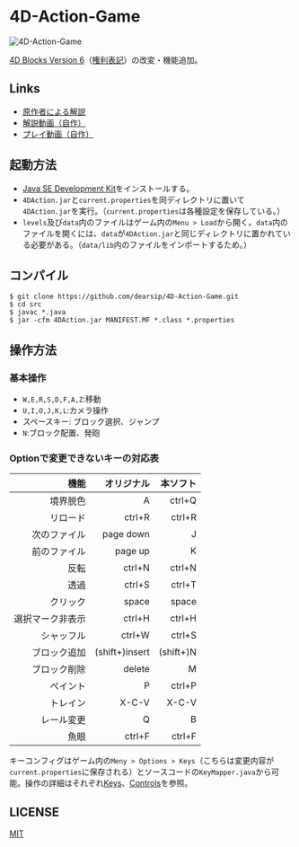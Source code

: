 # 4D-Action-Game

![4D-Action-Game](https://gyazo.com/2d3cec1396f93f7429b9649d9aef2899.png)

[4D Blocks Version 6](http://www.urticator.net/blocks/v6/index.html)（[権利表記](http://www.urticator.net/essay/3/373.html)）の改変・機能追加。

## Links
- [原作者による解説](http://www.urticator.net/maze/)
- [解説動画（自作）](https://www.nicovideo.jp/watch/sm31889569)
- [プレイ動画（自作）](https://www.nicovideo.jp/watch/sm33133173)

## 起動方法
- [Java SE Development Kit](https://www.oracle.com/technetwork/java/javase/downloads/index.html)をインストールする。
- `4DAction.jar`と`current.properties`を同ディレクトリに置いて`4DAction.jar`を実行。（`current.properties`は各種設定を保存している。）
- `levels`及び`data`内のファイルはゲーム内の`Menu > Load`から開く。`data`内のファイルを開くには、`data`が`4DAction.jar`と同じディレクトリに置かれている必要がある。（`data/lib`内のファイルをインポートするため。）

## コンパイル
```shell
$ git clone https://github.com/dearsip/4D-Action-Game.git
$ cd src
$ javac *.java
$ jar -cfm 4DAction.jar MANIFEST.MF *.class *.properties
```

## 操作方法
### 基本操作
- `W,E,R,S,D,F,A,Z`:移動
- `U,I,O,J,K,L`:カメラ操作
- スペースキー: ブロック選択、ジャンプ
- `N`:ブロック配置、発砲

### Optionで変更できないキーの対応表

機能|オリジナル|本ソフト
--:|--:|--:
境界脱色|A|ctrl+Q
リロード|ctrl+R|ctrl+R
次のファイル|page down|J
前のファイル|page up|K
反転|ctrl+N|ctrl+N
透過|ctrl+S|ctrl+T
クリック|space|space
選択マーク非表示|ctrl+H|ctrl+H
シャッフル|ctrl+W|ctrl+S
ブロック追加|(shift+)insert|(shift+)N
ブロック削除|delete|M
ペイント|P|ctrl+P
トレイン|X-C-V|X-C-V
レール変更|Q|B
魚眼|ctrl+F|ctrl+F

キーコンフィグはゲーム内の`Meny > Options > Keys`（こちらは変更内容が`current.properties`に保存される）とソースコードの`KeyMapper.java`から可能。操作の詳細はそれぞれ[Keys](http://www.urticator.net/maze/ref-keys.html)、[Controls](http://www.urticator.net/blocks/v6/controls.html)を参照。

## LICENSE
[MIT](https://github.com/dearsip/4D-Action-Game/blob/master/LICENSE)
